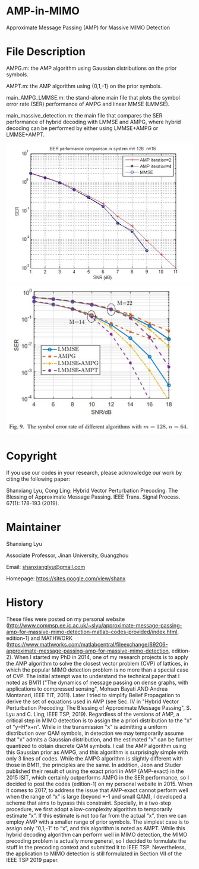 # AMP-in-MIMO
Approximate Message Passing (AMP) for Massive MIMO Detection

# File Description
AMPG.m: the AMP algorithm using Gaussian distributions on the prior symbols.

AMPT.m: the AMP algorithm using {0,1,-1} on the prior symbols.

main_AMPG_LMMSE.m: the stand-alone main file that plots the symbol error rate (SER) performance of AMPG and linear MMSE (LMMSE).

main_massive_detection.m: the main file that compares the SER performance of hybrid decoding with LMMSE and AMPG, where hybrid decoding can be performed by either using LMMSE+AMPG or LMMSE+AMPT.

![main_AMPG_LMMSE](FIG1-SER.jpg)
![main_massive_detection](FIG2-SER.jpg)

# Copyright
If you use our codes in your research, please acknowledge our work by citing the following paper:

Shanxiang Lyu, Cong Ling: Hybrid Vector Perturbation Precoding: The Blessing of Approximate Message Passing. IEEE Trans. Signal Process. 67(1): 178-193 (2019).

# Maintainer
Shanxiang Lyu

Associate Professor, Jinan University, Guangzhou

Email: shanxianglyu@gmail.com

Homepage: https://sites.google.com/view/shanx

# History
These files were posted on my personal website (http://www.commsp.ee.ic.ac.uk/~slyu/approximate-message-passing-amp-for-massive-mimo-detection-matlab-codes-provided/index.html, edition-1) and MATHWORK (https://www.mathworks.com/matlabcentral/fileexchange/69206-approximate-message-passing-amp-for-massive-mimo-detection, edition-2). When I started my PhD in 2014, one of my research projects is to apply the AMP algorithm to solve the closest vector problem (CVP) of lattices, in which the popular MIMO detection problem is no more than a special case of CVP. The initial attempt was to understand the technical paper that I noted as BM11 ("The dynamics of message passing on dense graphs, with applications to compressed sensing", Mohsen Bayati AND Andrea Montanari, IEEE TIT, 2011). Later I tried to simplify Belief Propagation to derive the set of equations used in AMP (see Sec. IV in "Hybrid Vector Perturbation Precoding: The Blessing of Approximate Message Passing", S. Lyu and C. Ling, IEEE TSP, 2019). Regardless of the versions of AMP, a critical step in MIMO detection is to assign the a priori distribution to the "x" of "y=H*x+n". While in the transmission "x" is admitting a uniform distribution over QAM symbols, in detection we may temporarily assume that "x" admits a Gaussian distribution, and the estimated "x" can be further quantized to obtain discrete QAM symbols. I call the AMP algorithm using this Gaussian prior as AMPG, and this algorithm is surprisingly simple with only 3 lines of codes. While the AMPG algorithm is slightly different with those in BM11, the principles are the same. In addition, Jeon and Studer published their result of using the exact priori in AMP (AMP-exact) in the 2015 ISIT, which certainly outperforms AMPG in the SER performance, so I decided to post the codes (edition-1) on my personal website in 2015. When it comes to 2017, to address the issue that AMP-exact cannot perform well when the range of “x” is large (beyond +-1 and small QAM), I developed a scheme that aims to bypass this constraint. Specially, in a two-step procedure, we first adopt a low-complexity algorithm to temporarily estimate “x”. If this estimate is not too far from the actual “x”, then we can employ AMP with a smaller range of prior symbols. The simplest case is to assign only “0,1,-1” to “x”, and this algorithm is noted as AMPT. While this hybrid decoding algorithm can perform well in MIMO detection, the MIMO precoding problem is actually more general, so I decided to formulate the stuff in the precoding context and submitted it to IEEE TSP. Nevertheless, the application to MIMO detection is still formulated in Section VII of the IEEE TSP 2019 paper.
